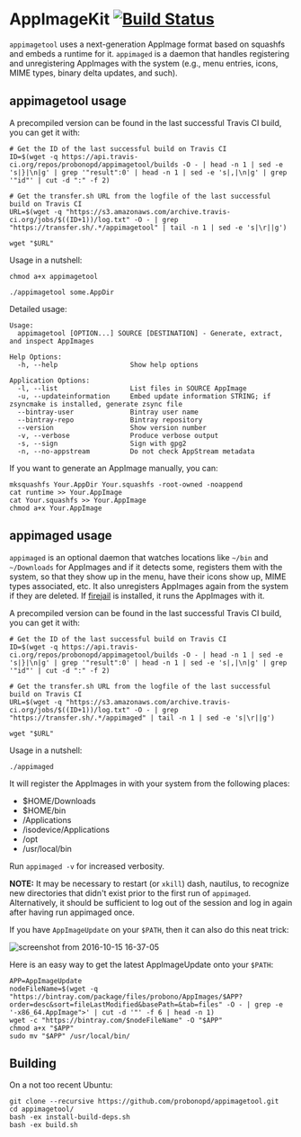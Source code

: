 # AppImageKit [![Build Status](https://travis-ci.org/probonopd/appimagetool.svg?branch=master)](https://travis-ci.org/probonopd/appimagetool)

`appimagetool` uses a next-generation AppImage format based on squashfs and embeds a runtime for it. `appimaged` is a daemon that handles registering and unregistering AppImages with the system (e.g., menu entries, icons, MIME types, binary delta updates, and such).

## appimagetool usage

A precompiled version can be found in the last successful Travis CI build, you can get it with:

```
# Get the ID of the last successful build on Travis CI
ID=$(wget -q https://api.travis-ci.org/repos/probonopd/appimagetool/builds -O - | head -n 1 | sed -e 's|}|\n|g' | grep '"result":0' | head -n 1 | sed -e 's|,|\n|g' | grep '"id"' | cut -d ":" -f 2)

# Get the transfer.sh URL from the logfile of the last successful build on Travis CI
URL=$(wget -q "https://s3.amazonaws.com/archive.travis-ci.org/jobs/$((ID+1))/log.txt" -O - | grep "https://transfer.sh/.*/appimagetool" | tail -n 1 | sed -e 's|\r||g')

wget "$URL"
```
Usage in a nutshell:
```
chmod a+x appimagetool

./appimagetool some.AppDir
```

Detailed usage:
```
Usage:
  appimagetool [OPTION...] SOURCE [DESTINATION] - Generate, extract, and inspect AppImages

Help Options:
  -h, --help                  Show help options

Application Options:
  -l, --list                  List files in SOURCE AppImage
  -u, --updateinformation     Embed update information STRING; if zsyncmake is installed, generate zsync file
  --bintray-user              Bintray user name
  --bintray-repo              Bintray repository
  --version                   Show version number
  -v, --verbose               Produce verbose output
  -s, --sign                  Sign with gpg2
  -n, --no-appstream          Do not check AppStream metadata
```

If you want to generate an AppImage manually, you can:

```
mksquashfs Your.AppDir Your.squashfs -root-owned -noappend
cat runtime >> Your.AppImage
cat Your.squashfs >> Your.AppImage
chmod a+x Your.AppImage
```
## appimaged usage

`appimaged` is an optional daemon that watches locations like `~/bin` and `~/Downloads` for AppImages and if it detects some, registers them with the system, so that they show up in the menu, have their icons show up, MIME types associated, etc. It also unregisters AppImages again from the system if they are deleted. If [firejail](https://github.com/netblue30/firejail) is installed, it runs the AppImages with it.

A precompiled version can be found in the last successful Travis CI build, you can get it with:

```
# Get the ID of the last successful build on Travis CI
ID=$(wget -q https://api.travis-ci.org/repos/probonopd/appimagetool/builds -O - | head -n 1 | sed -e 's|}|\n|g' | grep '"result":0' | head -n 1 | sed -e 's|,|\n|g' | grep '"id"' | cut -d ":" -f 2)

# Get the transfer.sh URL from the logfile of the last successful build on Travis CI
URL=$(wget -q "https://s3.amazonaws.com/archive.travis-ci.org/jobs/$((ID+1))/log.txt" -O - | grep "https://transfer.sh/.*/appimaged" | tail -n 1 | sed -e 's|\r||g')

wget "$URL"
```
Usage in a nutshell:

```
./appimaged
```
It will register the AppImages in with your system from the following places:
* $HOME/Downloads
* $HOME/bin
* /Applications
* /isodevice/Applications
* /opt
* /usr/local/bin

Run `appimaged -v` for increased verbosity.

__NOTE:__ It may be necessary to restart (or `xkill`) dash, nautilus, to recognize new directories that didn't exist prior to the first run of `appimaged`. Alternatively, it should be sufficient to log out of the session and log in again after having run appimaged once.

If you have `AppImageUpdate` on your `$PATH`, then it can also do this neat trick:

![screenshot from 2016-10-15 16-37-05](https://cloud.githubusercontent.com/assets/2480569/19410850/0390fe9c-92f6-11e6-9882-3ca6d360a190.jpg)

Here is an easy way to get the latest AppImageUpdate onto your `$PATH`:

```
APP=AppImageUpdate
nodeFileName=$(wget -q "https://bintray.com/package/files/probono/AppImages/$APP?order=desc&sort=fileLastModified&basePath=&tab=files" -O - | grep -e '-x86_64.AppImage">' | cut -d '"' -f 6 | head -n 1)
wget -c "https://bintray.com/$nodeFileName" -O "$APP"
chmod a+x "$APP"
sudo mv "$APP" /usr/local/bin/
```

## Building

On a not too recent Ubuntu:
```
git clone --recursive https://github.com/probonopd/appimagetool.git
cd appimagetool/
bash -ex install-build-deps.sh
bash -ex build.sh
```
